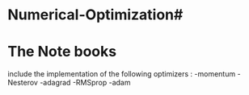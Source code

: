 # Numerical-Optimization#
# The Note books 
 include the implementation of the following optimizers :
 -momentum
 -Nesterov
 -adagrad
 -RMSprop
 -adam

